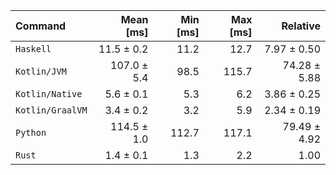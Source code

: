 | Command | Mean [ms] | Min [ms] | Max [ms] | Relative |
|:---|---:|---:|---:|---:|
| `Haskell` | 11.5 ± 0.2 | 11.2 | 12.7 | 7.97 ± 0.50 |
| `Kotlin/JVM` | 107.0 ± 5.4 | 98.5 | 115.7 | 74.28 ± 5.88 |
| `Kotlin/Native` | 5.6 ± 0.1 | 5.3 | 6.2 | 3.86 ± 0.25 |
| `Kotlin/GraalVM` | 3.4 ± 0.2 | 3.2 | 5.9 | 2.34 ± 0.19 |
| `Python` | 114.5 ± 1.0 | 112.7 | 117.1 | 79.49 ± 4.92 |
| `Rust` | 1.4 ± 0.1 | 1.3 | 2.2 | 1.00 |
